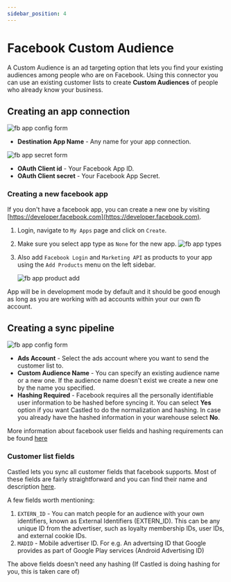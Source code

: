 ```yaml
---
sidebar_position: 4
---
```


# Facebook Custom Audience

A Custom Audience is an ad targeting option that lets you find your existing audiences among people who are on Facebook. Using this connector you can use an existing customer lists to create **Custom Audiences** of people who already know your business.

## Creating an app connection

![fb app config form](/img/screens/destinations/fb-audience/app_fb_custom_audience_config.png)

- **Destination App Name** - Any name for your app connection.

![fb app secret form](/img/screens/destinations/fb-audience/app_fb_config_id_and_secret.png)

- **OAuth Client id** - Your Facebook App ID.
- **OAuth Client secret** - Your Facebook App Secret.

### Creating a new facebook app

If you don't have a facebook app, you can create a new one by visiting [https://developer.facebook.com](https://developer.facebook.com).

1. Login, navigate to `My Apps` page and click on `Create`.
2. Make sure you select app type as `None` for the new app.
   ![fb app types](/img/screens/destinations/fb-audience/app_fb_types.png)
3. Also add `Facebook Login` and `Marketing API` as products to your app using the `Add Products` menu on the left sidebar.

   ![fb app product add](/img/screens/destinations/fb-audience/app_fb_product_add.png)

App will be in development mode by default and it should be good enough as long as you are working with ad accounts within your our own fb account.

## Creating a sync pipeline

![fb app config form](/img/screens/destinations/fb-audience/app_fb_custom_audience_sync_config.png)

- **Ads Account** - Select the ads account where you want to send the customer list to.
- **Custom Audience Name** - You can specify an existing audience name or a new one. If the audience name doesn't exist we create a new one by the name you specified.
- **Hashing Required** - Facebook requires all the personally identifiable user information to be hashed before syncing it. You can select **Yes** option if you want Castled to do the normalization and hashing. In case you already have the hashed information in your warehouse select **No**.

More information about facebook user fields and hashing requirements can be found [here](https://developers.facebook.com/docs/marketing-api/audiences/guides/custom-audiences/#hash)

### Customer list fields

Castled lets you sync all customer fields that facebook supports. Most of these fields are fairly straightforward and you can find their name and description [here](https://developers.facebook.com/docs/marketing-api/audiences/guides/custom-audiences/#hash).

A few fields worth mentioning:

1. `EXTERN_ID` - You can match people for an audience with your own identifiers, known as External Identifiers (EXTERN_ID). This can be any unique ID from the advertiser, such as loyalty membership IDs, user IDs, and external cookie IDs.
2. `MADID` - Mobile advertiser ID. For e.g. An advertsing ID that Google provides as part of Google Play services (Android Advertising ID)

The above fields doesn't need any hashing (If Castled is doing hashing for you, this is taken care of)

